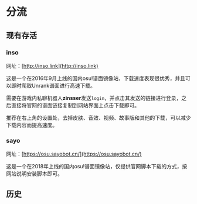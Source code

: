 # 分流

## 现有存活

### inso

网址：[http://inso.link](http://inso.link)

这是一个在2016年9月上线的国内osu!谱面镜像站，下载速度表现很优秀，并且可以即时爬取Unrank谱面进行高速下载。

需要在游戏内私聊机器人**zinsser**发送`login`，并点击其发送的链接进行登录，之后直接将官网的谱面链接复制到网站界面上点击下载即可。

推荐在右上角的设置处，去掉皮肤、音效、视频、故事版和其他的下载，可以减少下载内容而提高速度。

### sayo

网址：[https://osu.sayobot.cn/](https://osu.sayobot.cn/)

这是一个在2018年上线的国内osu!谱面镜像站，仅提供官网脚本下载的方式，按网站说明安装脚本即可。

## 历史


